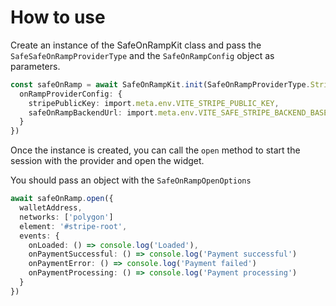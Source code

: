 # How to use

Create an instance of the SafeOnRampKit class and pass the `SafeSafeOnRampProviderType` and the `SafeOnRampConfig` object as parameters.

```typescript
const safeOnRamp = await SafeOnRampKit.init(SafeOnRampProviderType.Stripe, {
  onRampProviderConfig: {
    stripePublicKey: import.meta.env.VITE_STRIPE_PUBLIC_KEY,
    safeOnRampBackendUrl: import.meta.env.VITE_SAFE_STRIPE_BACKEND_BASE_URL
  }
})
```

Once the instance is created, you can call the `open` method to start the session with the provider and open the widget.

You should pass an object with the `SafeOnRampOpenOptions`

```typescript
await safeOnRamp.open({
  walletAddress,
  networks: ['polygon']
  element: '#stripe-root',
  events: {
    onLoaded: () => console.log('Loaded'),
    onPaymentSuccessful: () => console.log('Payment successful')
    onPaymentError: () => console.log('Payment failed')
    onPaymentProcessing: () => console.log('Payment processing')
  }
})
```
